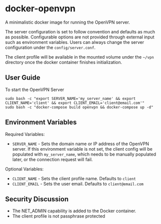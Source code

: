 # docker-openvpn
A minimalistic docker image for running the OpenVPN server.

The server configuration is set to follow convention and defaults as much as possible. Configurable options are not provided through external input such as environment variables. Users can always change the server configuration under the `config/server.conf`.

The client profile will be available in the mounted volume under the `~/vpn` directory once the docker container finishes initialization.


## User Guide
To start the OpenVPN Server
```
sudo bash -c "export SERVER_NAME='my_server_name' && export CLIENT_NAME='client' && export CLIENT_EMAIL='client@email.com'"
sudo bash -c "docker-compose build openvpn && docker-compose up -d"
```


## Environment Variables
Required Variables:
- `SERVER_NAME` - Sets the domain name or IP address of the OpenVPN server. If this environment variable is not set, the client config will be populated with `my_server_name`, which needs to be manually populated later, or the connection request will fail.

Optional Variables:
- `CLIENT_NAME` - Sets the client profile name. Defaults to `client`
- `CLIENT_EMAIL` - Sets the user email. Defaults to `client@email.com`


## Security Discussion
- The NET_ADMIN capability is added to the Docker container.
- The client profile is not passphrase protected
